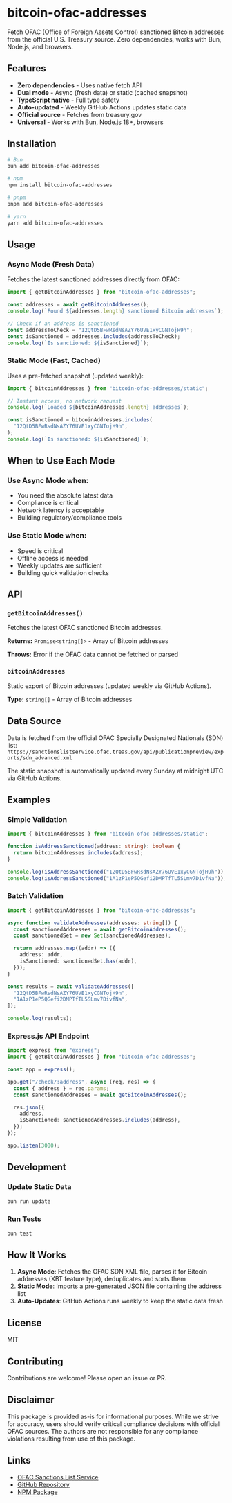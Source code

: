 # bitcoin-ofac-addresses

Fetch OFAC (Office of Foreign Assets Control) sanctioned Bitcoin addresses from the official U.S. Treasury source. Zero dependencies, works with Bun, Node.js, and browsers.

## Features

- **Zero dependencies** - Uses native fetch API
- **Dual mode** - Async (fresh data) or static (cached snapshot)
- **TypeScript native** - Full type safety
- **Auto-updated** - Weekly GitHub Actions updates static data
- **Official source** - Fetches from treasury.gov
- **Universal** - Works with Bun, Node.js 18+, browsers

## Installation

```bash
# Bun
bun add bitcoin-ofac-addresses

# npm
npm install bitcoin-ofac-addresses

# pnpm
pnpm add bitcoin-ofac-addresses

# yarn
yarn add bitcoin-ofac-addresses
```

## Usage

### Async Mode (Fresh Data)

Fetches the latest sanctioned addresses directly from OFAC:

```typescript
import { getBitcoinAddresses } from "bitcoin-ofac-addresses";

const addresses = await getBitcoinAddresses();
console.log(`Found ${addresses.length} sanctioned Bitcoin addresses`);

// Check if an address is sanctioned
const addressToCheck = "12QtD5BFwRsdNsAZY76UVE1xyCGNTojH9h";
const isSanctioned = addresses.includes(addressToCheck);
console.log(`Is sanctioned: ${isSanctioned}`);
```

### Static Mode (Fast, Cached)

Uses a pre-fetched snapshot (updated weekly):

```typescript
import { bitcoinAddresses } from "bitcoin-ofac-addresses/static";

// Instant access, no network request
console.log(`Loaded ${bitcoinAddresses.length} addresses`);

const isSanctioned = bitcoinAddresses.includes(
  "12QtD5BFwRsdNsAZY76UVE1xyCGNTojH9h",
);
console.log(`Is sanctioned: ${isSanctioned}`);
```

## When to Use Each Mode

### Use Async Mode when:

- You need the absolute latest data
- Compliance is critical
- Network latency is acceptable
- Building regulatory/compliance tools

### Use Static Mode when:

- Speed is critical
- Offline access is needed
- Weekly updates are sufficient
- Building quick validation checks

## API

### `getBitcoinAddresses()`

Fetches the latest OFAC sanctioned Bitcoin addresses.

**Returns:** `Promise<string[]>` - Array of Bitcoin addresses

**Throws:** Error if the OFAC data cannot be fetched or parsed

### `bitcoinAddresses`

Static export of Bitcoin addresses (updated weekly via GitHub Actions).

**Type:** `string[]` - Array of Bitcoin addresses

## Data Source

Data is fetched from the official OFAC Specially Designated Nationals (SDN) list:
`https://sanctionslistservice.ofac.treas.gov/api/publicationpreview/exports/sdn_advanced.xml`

The static snapshot is automatically updated every Sunday at midnight UTC via GitHub Actions.

## Examples

### Simple Validation

```typescript
import { bitcoinAddresses } from "bitcoin-ofac-addresses/static";

function isAddressSanctioned(address: string): boolean {
  return bitcoinAddresses.includes(address);
}

console.log(isAddressSanctioned("12QtD5BFwRsdNsAZY76UVE1xyCGNTojH9h")); // true
console.log(isAddressSanctioned("1A1zP1eP5QGefi2DMPTfTL5SLmv7DivfNa")); // false
```

### Batch Validation

```typescript
import { getBitcoinAddresses } from "bitcoin-ofac-addresses";

async function validateAddresses(addresses: string[]) {
  const sanctionedAddresses = await getBitcoinAddresses();
  const sanctionedSet = new Set(sanctionedAddresses);

  return addresses.map((addr) => ({
    address: addr,
    isSanctioned: sanctionedSet.has(addr),
  }));
}

const results = await validateAddresses([
  "12QtD5BFwRsdNsAZY76UVE1xyCGNTojH9h",
  "1A1zP1eP5QGefi2DMPTfTL5SLmv7DivfNa",
]);

console.log(results);
```

### Express.js API Endpoint

```typescript
import express from "express";
import { getBitcoinAddresses } from "bitcoin-ofac-addresses";

const app = express();

app.get("/check/:address", async (req, res) => {
  const { address } = req.params;
  const sanctionedAddresses = await getBitcoinAddresses();

  res.json({
    address,
    isSanctioned: sanctionedAddresses.includes(address),
  });
});

app.listen(3000);
```

## Development

### Update Static Data

```bash
bun run update
```

### Run Tests

```bash
bun test
```

## How It Works

1. **Async Mode**: Fetches the OFAC SDN XML file, parses it for Bitcoin addresses (XBT feature type), deduplicates and sorts them
2. **Static Mode**: Imports a pre-generated JSON file containing the address list
3. **Auto-Updates**: GitHub Actions runs weekly to keep the static data fresh

## License

MIT

## Contributing

Contributions are welcome! Please open an issue or PR.

## Disclaimer

This package is provided as-is for informational purposes. While we strive for accuracy, users should verify critical compliance decisions with official OFAC sources. The authors are not responsible for any compliance violations resulting from use of this package.

## Links

- [OFAC Sanctions List Service](https://sanctionslistservice.ofac.treas.gov/)
- [GitHub Repository](https://github.com/nhamilton1/bitcoin-ofac-addresses)
- [NPM Package](https://www.npmjs.com/package/bitcoin-ofac-addresses)
